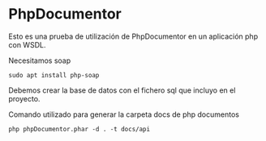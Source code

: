# PhpDocumentor
Esto es una prueba de utilización de PhpDocumentor en un aplicación php con WSDL.

Necesitamos soap

 `sudo apt install php-soap`

Debemos crear la base de datos con el fichero sql que incluyo en el proyecto.

Comando utilizado para generar la carpeta docs de php documentos

`php phpDocumentor.phar -d . -t docs/api`
